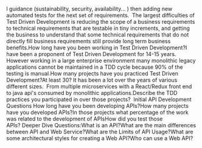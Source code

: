 l guidance (sustainability, security, availability... ) then adding new automated tests for the next set of requirements.  The largest difficulties of Test Driven Development is reducing the scope of a business requirements to technical requirements that are testable in tiny increments, and getting the business to understand that some technical requirements that do not directly fill business requirements still provide long term business benefits.How long have you been working in Test Driven Development?I have been a proponent of Test Driven Development for 14-15 years.  However working in a large enterprise environment many monolithic legacy applications cannot be maintained in a TDD cycle because 90% of the testing is manual.How many projects have you practiced Test Driven Development?At least 30? It has been a lot over the years of various different sizes.  From multiple microservices with a React/Redux front end to java api's consumed by monolithic applications.Describe the TDD practices you participated in over those projects?
 Initial API Development Questions How long have you been developing APIs?How many projects have you developed APIs?In those projects what percentage of the work was related to the development of APIsHow did you test those APIs? Deeper Dive Questions:What is an API?What are the main differences between API and Web Service?What are the Limits of API Usage?What are some architectural styles for creating a Web API?Who can use a Web API?